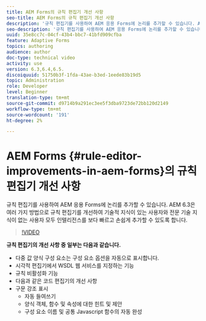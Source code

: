 ```yaml
---
title: AEM Forms의 규칙 편집기 개선 사항
seo-title: AEM Forms의 규칙 편집기 개선 사항
description: '규칙 편집기를 사용하여 AEM 응용 Forms에 논리를 추가할 수 있습니다. AEM 6.3은 여러 가지 방법으로 규칙 편집기를 개선하여 기술적 지식이 있는 사용자와 전문 기술 지식이 없는 사용자 모두 인텔리전스를 보다 빠르고 손쉽게 추가할 수 있도록 합니다. '
seo-description: '규칙 편집기를 사용하여 AEM 응용 Forms에 논리를 추가할 수 있습니다. AEM 6.3은 여러 가지 방법으로 규칙 편집기를 개선하여 기술적 지식이 있는 사용자와 전문 기술 지식이 없는 사용자 모두 인텔리전스를 보다 빠르고 손쉽게 추가할 수 있도록 합니다. '
uuid: 35e8cc7c-04cf-43b4-bbc7-41bfd909cfba
feature: Adaptive Forms
topics: authoring
audience: author
doc-type: technical video
activity: use
version: 6.3,6.4,6.5.
discoiquuid: 51750b3f-1fda-43ae-b3ed-1eede83b19d5
topic: Administration
role: Developer
level: Beginner
translation-type: tm+mt
source-git-commit: d9714b9a291ec3ee5f3dba9723de72bb120d2149
workflow-type: tm+mt
source-wordcount: '191'
ht-degree: 2%

---
```



# AEM Forms {#rule-editor-improvements-in-aem-forms}의 규칙 편집기 개선 사항

규칙 편집기를 사용하여 AEM 응용 Forms에 논리를 추가할 수 있습니다. AEM 6.3은 여러 가지 방법으로 규칙 편집기를 개선하여 기술적 지식이 있는 사용자와 전문 기술 지식이 없는 사용자 모두 인텔리전스를 보다 빠르고 손쉽게 추가할 수 있도록 합니다.

>[!VIDEO](https://video.tv.adobe.com/v/19653?quality=9&learn=on)

**규칙 편집기의 개선 사항 중 일부는 다음과 같습니다.**

* 다중 값 양식 구성 요소는 구성 요소 옵션을 자동으로 표시합니다.
* 시각적 편집기에서 WSDL 웹 서비스를 지정하는 기능
* 규칙 비활성화 기능
* 다음과 같은 코드 편집기의 개선 사항
* 구문 강조 표시
   * 자동 들여쓰기
   * 양식 객체, 함수 및 속성에 대한 힌트 및 제안
   * 구성 요소 이름 및 공통 Javascript 함수의 자동 완성
